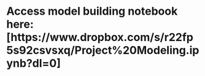 <h1> Access model building notebook here: [https://www.dropbox.com/s/r22fp5s92csvsxq/Project%20Modeling.ipynb?dl=0] </h1>
